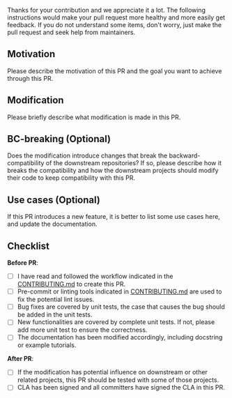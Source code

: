 Thanks for your contribution and we appreciate it a lot. The following instructions would make your pull request more healthy and more easily get feedback. If you do not understand some items, don't worry, just make the pull request and seek help from maintainers.

## Motivation

Please describe the motivation of this PR and the goal you want to achieve through this PR.

## Modification

Please briefly describe what modification is made in this PR.

## BC-breaking (Optional)

Does the modification introduce changes that break the backward-compatibility of the downstream repositories?
If so, please describe how it breaks the compatibility and how the downstream projects should modify their code to keep compatibility with this PR.

## Use cases (Optional)

If this PR introduces a new feature, it is better to list some use cases here, and update the documentation.

## Checklist

**Before PR**:

- [ ] I have read and followed the workflow indicated in the [CONTRIBUTING.md](https://github.com/open-mmlab/mmagic/blob/main/.github/CONTRIBUTING.md) to create this PR.
- [ ] Pre-commit or linting tools indicated in [CONTRIBUTING.md](https://github.com/open-mmlab/mmagic/blob/main/.github/CONTRIBUTING.md) are used to fix the potential lint issues.
- [ ] Bug fixes are covered by unit tests, the case that causes the bug should be added in the unit tests.
- [ ] New functionalities are covered by complete unit tests. If not, please add more unit test to ensure the correctness.
- [ ] The documentation has been modified accordingly, including docstring or example tutorials.

**After PR**:

- [ ] If the modification has potential influence on downstream or other related projects, this PR should be tested with some of those projects.
- [ ] CLA has been signed and all committers have signed the CLA in this PR.
